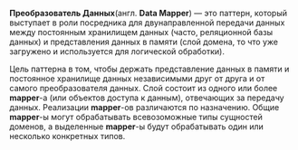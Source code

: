 **Преобразователь Данных**(англ. **Data Mapper**) — это паттерн, который выступает в роли посредника для
двунаправленной передачи данных между постоянным хранилищем данных (часто, реляционной базы данных)
и представления данных в памяти (слой домена, то что уже загружено и используется для логической обработки).


Цель паттерна в том, чтобы держать представление данных в памяти и постоянное хранилище данных независимыми друг
от друга и от самого преобразователя данных. Слой состоит из одного или более **mapper**-а (или объектов доступа к данным),
отвечающих за передачу данных. Реализации **mapper**-ов различаются по назначению. Общие **mapper**-ы могут
обрабатывать всевозоможные типы сущностей доменов, а выделенные **mapper**-ы будут обрабатывать один или несколько
конкретных типов.
